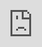 ```yaml
---
layout: post
date: 2021-01-01
image: "/conflict_urbanism_sp2021/images/csr_thumbnail.png"
title: "What defies borders?"
author: "Matthew Brubaker, Cameron Fullmer, Adela Locsin, Alek Tomich"
---
```


#### On the Porosity of the US–Mexico Border in El Paso, Texas

_This research was conducted on the traditional and unceded territory of the Lenape peoples, on the island of Mannahatta in Lenapehoking._

El Paso–Juárez, also known as Juárez–El Paso, is an urbanized area that straddles the border between Mexico and the United States.

El Paso–Juárez as a locale serves as a rich repository for studying the effects of a border. It serves as a confluence of conditions that jeopardize access to infrastructure, natural resources and culture, infringes on the rights of indigenous peoples, and interrupts the natural patterns of non-human actors and their habitats.

In El Paso, the border is both visible and invisible, and operates between two extremes of physical and ideological porosity. Through an exercise of locating and spatializing these relationships, we work to understand how a border can impact those on either side beyond the material and physical division of space. The layered and multi-scalar approach of the project seeks to frame map data, images, and writing as an overlapped, specific, and ongoing cartography of controversy.

<div class="iframe-column"><iframe src="https://alocsin.github.io/gsapp-code/index.html" style="position:absolute;top:0;left:0;width:100%;height:600;padding:0%;" frameborder="0"></iframe></div>

#### The border as a delineation of responsibility

**The border acts as a delineation of responsibility in a manufactured situation of natural gas dependency.**

The electrical power grid that powers North America is divided into multiple synchronous grids. The two major grids are the Eastern Interconnection, which reaches from central Canada to the Atlantic, south to Florida, and back west to the foot of the Rockies; and the Western Interconnection, which stretches from Western Canada to Baja California in Mexico, encompassing 14 Western states.

**IMAGE**

The state of Texas primarily runs on its own electrical grid, called ERCOT, which was formed in order to avoid federal regulation. In 1999, then-Governor George W. Bush deregulated the state’s electricity delivery system, and allowed electricity prices to be left up to a market that skewed to the interests of private generators, transmission companies, and energy retailers. Natural gas in Texas is cheap. This cheapness combined with deregulation gave little financial incentive for the state to invest in weather protection and maintenance.

This past February, Texas was hit by three severe winter storms that caused a colossal electricity generation failure statewide, stranding 4.5 million homes and businesses without power for days. Caused by an inadequate winterization of the state’s natural gas infrastructure, news outlets failed to report that the winter storms in Texas also stranded customers across the border in Mexico: in two days, factories in industrial border towns that were getting their power supply from the United States reported 2.7 billion dollars in losses from blackouts.

This is only a fraction of Mexico’s dependence on U.S. natural gas.

**IMAGE**

#### The border as a method of future fragmentation

**The border acts as a method of fragmentation. It is non-porous for humans, specifically for those that are members of Indigenous Tribal Nations.**

Up until the end of the Mexican-American war in 1848, the states that now comprise the southern border of the United States were part of Mexico. However, for the centuries preceding this colonial conflict, the land was stewarded over by a multitude of Indigenous Native communities. The historic Tigua territory is located on the southeastern edge of what is now El Paso, and stretches across the Rio Grande/Bravo to the Mexican side of the border into Ciudad Juárez.

**IMAGE**

Ysleta del Sur Pueblo Tigua Nation is one of three federally recognized Native American tribes in the State of Texas. The current population is over 4,000 members nationwide, with about a third of those living within the El Paso area. There are two reservations on the United States side: one of which is incorporated into the metro, and the other on the very southeastern edge of the city. They also hold off-reservation land adjacent to the Hueco Tanks, a state park that is a sacred site for the Tiguas. The Rio Grande/Bravo lies on the Mexican side of the wall, which does not recognize the sovereignty of indigenous land. The Puente Zaragoza is the nearest United States Customs and Border Patrol crossing that connects the two divided lands and communities, located in between the two reservations on the United States side. The separation of these populations, their historic territory, and sacred sites is an injustice.

**IMAGE**

This inequity is perpetuated by unequal border crossing laws. Rules and border crossing privileges vary according to citizenship and tribal lineage. Among other requirements, denizens looking to cross the border into the United States from the Mexico side must prove economic solvency with a minimum bank account balance. The cost of both the passport and visa is prohibitive for many Indigenous persons existing in subsistence economies.

**IMAGE**

There is a long list of Indigenous rights violations brought by the construction of the wall, and the Tigua people have taken a vocal stance against its erection. Federal studies at the beginning of the 21st century confirmed the important historical relationship between the Tigua and the land and river on both sides of the border in the El Paso - Ciudad Juárez area. As a result of this study, the U.S. government signed an agreement with the tribe in January 2007 stipulating its responsibility to help the Tigua develop the tribe's potential land and water rights claims "and to take actions consistent with those rights." Yet, construction of the border fence was brought to its current condition: severing Tigua traditional lands and impeding access to sacred sites that have been used by the community for over 300 years.

#### The border as capital gain

The United States government has been afforded popular permission to take extraordinary measures at the U.S. - Mexico border under the pretenses of “national security”. The border wall, militarized patrols, security technology akin to a maximum security prison, among other initiatives are sold to the public as necessary infrastructures and protocols to ensure the safety of U.S. citizens and businesses. Annually, the United States Senate approves over \$4.9 Billion dollars awarded to private-sector contractors to carry out many of these operations. Meanwhile, no measurable improvements to illegal immigration, drug trafficking, or undocumented imports/exports have been recorded. In fact, on the contrary, these statistics have steadily risen despite the U.S. government’s actions in defense of the border. It is clear, the true value of the border is in its role as a revenue generator.

In 2006, President George W. Bush enacted Operation Jump Start, a plan to allocate $1.9 Billion dollars to the militarization of the U.S. - Mexico border.  It entailed the mobilization of 156,000 troops annually to bases along the border, most notably Fort Bliss in El Paso, Texas.  Operation Jump Start also called for hiring 6,000 new border patrol agents.  Considering the cost per outfitting and equipping the average soldier is$15,000 (fulfilled by private-sector subcontractors), the largely non-violent threat of illegal border crossings, and the astronomical territorial profit-potential, this military mobilization in tandem with the Bush-Cheney administration’s war waged in the Middle East is a clear display of political maneuvering toward the fiscal profits of war.

The militarization and government-awarded private contracts for border security and maintenance has only increased since Operation Jump Start. Fisher Industries was awarded $2 Billion to construct President Trump’s border wall in 2016.  According to reports, the same 15 miles have been demolished and reconstructed continuously over the past five years.  SAIC Corp. was awarded$973 Million in federal funding for border surveillance over the same time period. Perhaps most notably, a company called Kellog, Brown, and Root was awarded \$24.4 million dollars annually for border maintenance and upkeep. This company is in fact a subsidiary of Halliburton, the oil conglomerate responsible for the U.S. invasion of Iraq. It is not a coincidence that most of the companies awarded these contracts are also key donors to many political campaigns. It is clear that the distinction between public and private interests has been eroded and that more often than not, private sector profits are directly related to legislation and political maneuvering.

#### The border as an arbitrary line in the sand

The border is an artificial construct, oftentimes it is completely invisible other than as a form of human interference into the natural landscape. This interference is the line in the sand; at times literally manifesting as a wall which has immense impact on not only humans but natural entities. The irony of the line in the sand is its fakeness and at times it’s complete inability to deal with the natural landscape the United States attempts to etch it on. The line in the sand border exposes the contradictory and uncanny nature of the border and can best be described as absurd and completely at odds with ecological, animalian, and social reality. The line in the sand border is erasure, the line in the sand border is a construct.

**[COW MAPS]**

Founded in 1991 the facilities of the Santa Teresa and Ganadera Regional De Chihuahua Cattle Unions are the most modern and the largest on the US Mexico border. Up to 5,000 head of cattle flow from Mexico into the United States every day and the port of entry averages 300,000 head of cattle a year.

“Most cattle are feeder stock destined for pasture and feedlots in Texas, New Mexico, Arizona, California, and the Midwestern states. Even though most originate in Chihuahua, there is an increasing import trend from throughout Mexico. Horses and other livestock are also processed at New Mexico ports.

New Mexico livestock facilities offer practical and economic advantages over other border crossings. Livestock are penned and processed at the border, then walked into the US, saving time and transportation costs while minimizing weight loss. Elsewhere, livestock must be trucked between processing facilities on each side of the border increasing costs and adding stress to the animals.”

**[COW IMAGES]**

The uncanniness of the facility is highlighted by its context and operation. Situated just west of El Paso the union sits in the portion of the border built up as a vehicular barrier, one of the more intense ones in the region with a maintained track along the US side allowing for fast and smooth vehicular operation for the US border patrol. The union is one of the only punctures in the walls of these types along the entire border. A large sliding gate built into the intensive barrier operated by cow hands on either side of the border allows for the uninterrupted flow of beef into the United States. Whilst the cattle cross the border freely, workers at the cattle union must stay on their respective side, executing the transition without ever moving through the gate they guide the cattle through. Beyond the workers is the question of wildlife, who without a commoditized value are disrupted from their natural habitat and entrapped by the artificial insertion of constructed border sections.

**[MOUNTAIN MAPS]**

Where the cattle unions represent a line in the sand border as absurd in its deployment, the border at Mt Cristo Rey in El Paso and Ciudad Juarez proper represents the borders inability to deal with natural elements and the socially and environmentally damaging realities that creating arbitrary blockages in the ecosystem present. The monument to spanish catholicism is located on the US side of the landmass and the border prevents easy passage for religious pilgrims on the Mexican side of the border. Further, the vehicular border wall which divides US and Mexico is incapable of scaling the mountains terrain, stopping on either side as a futile gash into the formation.

**[MOUNTAIN IMAGES]**

#### Please use level 4 headings for major section divisions

(make sure to put two spaces after the end of the heading)

Write **words in bold** like this.

Italics are _similar_ and are formatted like this.

To make a paragraph break you need to add two spaces at the end of your line before going to the next line.

See this is now a new paragraph.

Lists are easy:

1. they can be ordered
1. like this
1. notice that the numbers are automatically ordered
1. use two spaces in front to indent

Or they can just be bullet points:

- like this

* or like this
  - use two spaces
  - to have nested lists

Use Author-Date parenthetical citations following Chicago Manual of Style conventions throughout your document, and add a works cited at the bottom of your post. See Author-Date quick guide [here](https://www-chicagomanualofstyle-org.ezproxy.cul.columbia.edu/tools_citationguide/citation-guide-2.html) for citation conventions.

To include hyperlinks format them like this [text of link](http://c4sr.columbia.edu/).

To embed images first ensure that the file is at least 740px wide. Then place the image file in a folder named for your group in the images folder. Then link to that image using the format here, but replace the file path with the name of your group's folder and appropriate image file name:

![description of image](/conflict_urbanism_sp2021/images/sample_image.png)

If you want to include html files (i.e. an interactive map) host these via your personal github page, and then you can embed them in your document with a iframe. The format looks like this:

<div class="iframe-column"><iframe src="https://player.vimeo.com/video/290575503?title=0&byline=0&portrait=0" style="position:absolute;top:0;left:0;width:100%;height:100%;" frameborder="0"></iframe></div>

All you need to do to use one is replace the url that is between the two " ". Here is an iframe of mapbox tiles:

<div class="iframe-column"><iframe src="https://api.mapbox.com/styles/v1/mapbox/satellite-v9.html?title=true&access_token=pk.eyJ1IjoibWFwYm94IiwiYSI6ImNpejY4NDg1bDA1cjYzM280NHJ5NzlvNDMifQ.d6e-nNyBDtmQCVwVNivz7A#2/0/0" style="position:absolute;top:0;left:0;width:100%;height:100%;" frameborder="0"></iframe></div>
